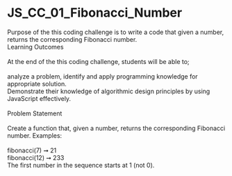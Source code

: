 # JS_CC_01_Fibonacci_Number

Purpose of the this coding challenge is to write a code that given a number, returns the corresponding Fibonacci number.<br/>
Learning Outcomes<br/><br/>
At the end of the this coding challenge, students will be able to;<br/><br/>
analyze a problem, identify and apply programming knowledge for appropriate solution.<br/> Demonstrate their knowledge of algorithmic design principles by using JavaScript effectively.<br/><br/>
Problem Statement<br/><br/>
Create a function that, given a number, returns the corresponding Fibonacci number. Examples:<br/><br/>
fibonacci(7) ➞ 21<br/>
fibonacci(12) ➞ 233<br/>
The first number in the sequence starts at 1 (not 0).<br/>
